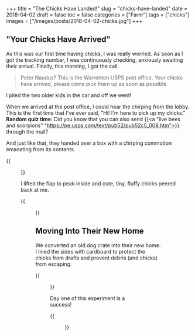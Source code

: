 +++
title = "The Chicks Have Landed!"
slug = "chicks-have-landed"
date = 2018-04-02
draft = false
toc = false
categories = ["Farm"]
tags = ["chicks"]
images = ["/images/posts/2018-04-02-chicks.jpg"]
+++

## "Your Chicks Have Arrived"

As this was our first time having chicks, I was really worried. As soon as I got the tracking number, I was continuously checking, anxiously awaiting their arrival. Finally, this morning, I got the call:

> Peter Naudus? This is the Warrenton USPS post office. Your chicks have arrived, please come pick them up as soon as possible

I piled the two older kids in the car and off we went!

When we arrived at the post office, I could hear the chirping from the lobby. This is the first time that I've ever said, "Hi! I'm here to pick up my chicks." __Random quiz time:__ Did you know that you can also send {{<a "live bees and scorpions" "https://pe.usps.com/text/pub52/pub52c5_008.htm">}} through the mail?

And just like that, they handed over a box with a chirping commotion emanating from its contents.

{{<figure class="center" src="/images/posts/2018-04-02-chicks-box-closed.jpg" caption="They're here!">}}

I lifted the flap to peak inside and cute, tiny, fluffy chicks peered back at me.

{{<figure class="center" src="/images/posts/2018-04-02-chicks-box-open.jpg" caption="They made it!">}}

## Moving Into Their New Home

We converted an old dog crate into their new home. I lined the sides with cardboard to protect the chicks from drafts and prevent debris (and chicks) from escaping.

{{<figure class="center" src="/images/posts/2018-04-02-chicks.jpg" caption="So Cute!">}}

Day one of this experiment is a success!

{{<figure class="center" src="/images/posts/2018-04-02-chick-girl.jpg" caption="My daugher was really excited to hold the chicks">}}
